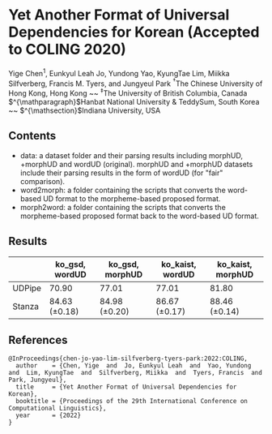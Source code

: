 # Yet Another Format of Universal Dependencies for Korean (Accepted to COLING 2020)

Yige Chen<sup>1</sup>, Eunkyul Leah Jo, Yundong Yao, KyungTae Lim, Miikka Silfverberg, Francis M. Tyers, and Jungyeul Park
$^{\dagger}$The Chinese University of Hong Kong, Hong Kong ~~ $^{\ddagger}$The University of British Columbia, Canada
$^{\mathparagraph}$Hanbat National University \& TeddySum, South Korea ~~ $^{\mathsection}$Indiana University, USA


## Contents

<!-- - src: a script folder. -->
- data: a dataset folder and their parsing results including morphUD, +morphUD and wordUD (original). morphUD and +morphUD datasets include their parsing results in the form of wordUD (for "fair" comparison).
- word2morph: a folder containing the scripts that converts the word-based UD format to the morpheme-based proposed format. 
- morph2word: a folder containing the scripts that converts the morpheme-based proposed format back to the word-based UD format. 

## Results

|   | ko_gsd, wordUD | ko_gsd, morphUD | ko_kaist, wordUD | ko_kaist, morphUD |
|---|---|---|---|---|
| UDPipe | 70.90 | 77.01 | 77.01 | 81.80 |
| Stanza | 84.63 (±0.18) | 84.98 (±0.20) | 86.67 (±0.17) | 88.46 (±0.14) |

## References

```
@InProceedings{chen-jo-yao-lim-silfverberg-tyers-park:2022:COLING,
  author    = {Chen, Yige  and  Jo, Eunkyul Leah  and  Yao, Yundong  and  Lim, KyungTae  and  Silfverberg, Miikka  and  Tyers, Francis  and  Park, Jungyeul},
  title     = {Yet Another Format of Universal Dependencies for Korean},
  booktitle = {Proceedings of the 29th International Conference on Computational Linguistics},
  year      = {2022}
}
```

